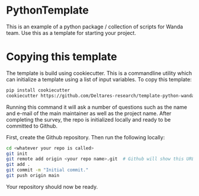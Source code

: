 # PythonTemplate

This is an example of a python package / collection of scripts for Wanda team.
Use this as a template for starting your project. 

# Copying this template

The template is build using cookiecutter. This is a commandline utility which can initialize a template using
a list of input variables. To copy this template:

```bash
pip install cookiecutter
cookiecutter https://github.com/Deltares-research/template-python-wanda
```

Running this command it will ask a number of questions such as the name and e-mail of the main maintainer as well
as the project name. After completing the survey, the repo is initialized locally and ready to be committed to Github.

First, create the Github repository. Then run the following locally:

```bash
cd <whatever your repo is called>
git init
git remote add origin <your repo name>.git  # Github will show this URL in your repo.
git add .
git commit -m "Initial commit."
git push origin main
```

Your repository should now be ready.
